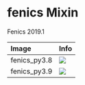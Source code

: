 
# fenics Mixin

Fenics 2019.1

| Image  | Info |
| :----- | :--- |
| fenics_py3.8 | [![](https://img.shields.io/docker/pulls/pymor/fenics_py3.8.svg)](https://hub.docker.com/repository/docker/pymor/fenics_py3.8 "fenics mixin") |
| fenics_py3.9 | [![](https://img.shields.io/docker/pulls/pymor/fenics_py3.9.svg)](https://hub.docker.com/repository/docker/pymor/fenics_py3.9 "fenics mixin") |
